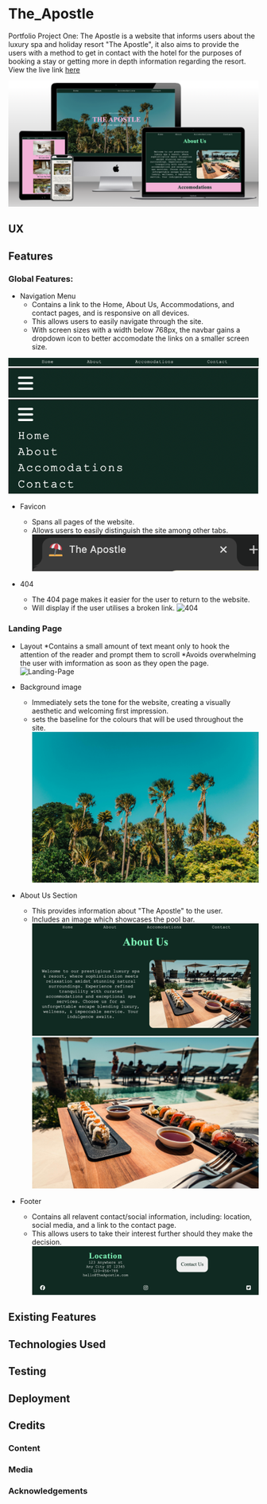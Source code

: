 # The_Apostle
Portfolio Project One:
The Apostle is a website that informs users about the luxury spa and holiday resort "The Apostle", it also aims to provide the users with a method to get in contact with the hotel for the purposes of booking a stay or getting more in depth information regarding the resort. View the live link [here](https://noahdr17.github.io/The_Apostle/)

![Mockup](docs/readme_media/mockup.jpg)

## UX

## Features
### Global Features: 
* Navigation Menu 
    * Contains a link to the Home, About Us, Accommodations, and contact pages, and is responsive on all devices.
    * This allows users to easily navigate through the site.
    * With screen sizes with a width below 768px, the navbar gains a dropdown icon to better accomodate the links on a smaller screen size.

![Navbar](docs/readme_media/navbar.jpg)
![Navbar](docs/readme_media/navbar-toggle.jpg)
![Navbar](docs/readme_media/navbar-dropdown.jpg)

* Favicon 
    * Spans all pages of the website.
    * Allows users to easily distinguish the site among other tabs.
![Favicon](docs/readme_media/favicon.jpg)

* 404 
    * The 404 page makes it easier for the user to return to the website.
    * Will display if the user utilises a broken link.
![404](docs/readme_media/404.jpg)

### Landing Page 
* Layout 
    *Contains a small amount of text meant only to hook the attention of the reader and prompt them to scroll
    *Avoids overwhelming the user with imformation as soon as they open the page.
![Landing-Page](docs/readme_media/home.jpg)

* Background image
    * Immediately sets the tone for the website, creating a visually aesthetic and welcoming first impression.
    * sets the baseline for the colours that will be used throughout the site.
![Background-Image](docs/readme_media/background.jpg)

* About Us Section
    * This provides information about "The Apostle" to the user.
    * Includes an image which showcases the pool bar.
![About-Us](docs/readme_media/about_us.jpg)
![Pool-bar](docs/readme_media/pool-bar.jpg)

* Footer 
    * Contains all relavent contact/social information, including: location, social media, and a link to the contact page.
    * This allows users to take their interest further should they make the decision.
![Footer](docs/readme_media/footer.jpg)


## Existing Features

## Technologies Used 

## Testing 

## Deployment

## Credits 

### Content 

### Media 

### Acknowledgements 